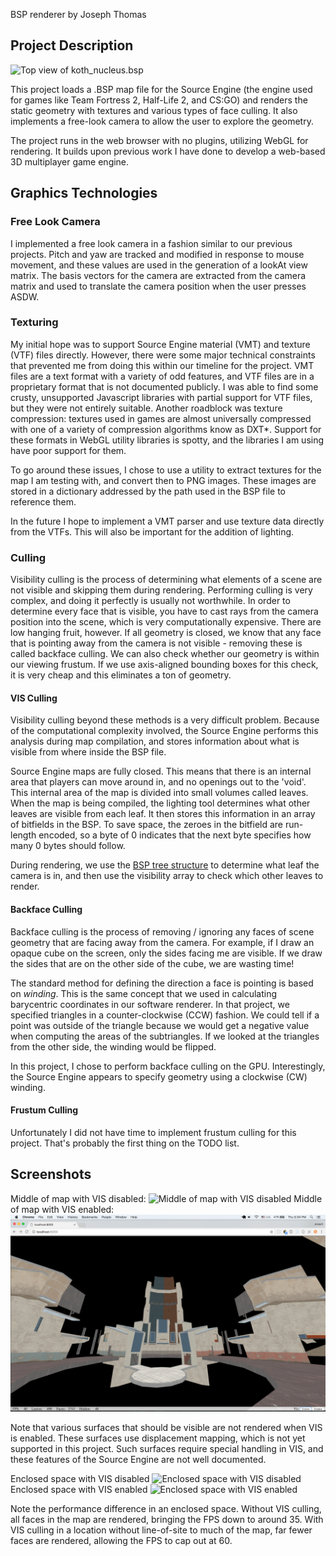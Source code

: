 BSP renderer by Joseph Thomas

## Project Description

![Top view of koth_nucleus.bsp](img/top.png)

This project loads a .BSP map file for the Source Engine (the engine used for games like Team Fortress 2, Half-Life 2, and CS:GO) and renders the static geometry with textures and various types of face culling. It also implements a free-look camera to allow the user to explore the geometry.

The project runs in the web browser with no plugins, utilizing WebGL for rendering. It builds upon previous work I have done to develop a web-based 3D multiplayer game engine.

## Graphics Technologies

### Free Look Camera

I implemented a free look camera in a fashion similar to our previous projects. Pitch and yaw are tracked and modified in response to mouse movement, and these values are used in the generation of a lookAt view matrix. The basis vectors for the camera are extracted from the camera matrix and used to translate the camera position when the user presses ASDW.

### Texturing

My initial hope was to support Source Engine material (VMT) and texture (VTF) files directly. However, there were some major technical constraints that prevented me from doing this within our timeline for the project. VMT files are a text format with a variety of odd features, and VTF files are in a proprietary format that is not documented publicly. I was able to find some crusty, unsupported Javascript libraries with partial support for VTF files, but they were not entirely suitable. Another roadblock was texture compression: textures used in games are almost universally compressed with one of a variety of compression algorithms know as DXT*. Support for these formats in WebGL utility libraries is spotty, and the libraries I am using have poor support for them.

To go around these issues, I chose to use a utility to extract textures for the map I am testing with, and convert then to PNG images. These images are stored in a dictionary addressed by the path used in the BSP file to reference them.

In the future I hope to implement a VMT parser and use texture data directly from the VTFs. This will also be important for the addition of lighting.

### Culling

Visibility culling is the process of determining what elements of a scene are not visible and skipping them during rendering. Performing culling is very complex, and doing it perfectly is usually not worthwhile. In order to determine every face that is visible, you have to cast rays from the camera position into the scene, which is very computationally expensive. There are low hanging fruit, however. If all geometry is closed, we know that any face that is pointing away from the camera is not visible - removing these is called backface culling. We can also check whether our geometry is within our viewing frustum. If we use axis-aligned bounding boxes for this check, it is very cheap and this eliminates a ton of geometry.

#### VIS Culling

Visibility culling beyond these methods is a very difficult problem. Because of the computational complexity involved, the Source Engine performs this analysis during map compilation, and stores information about what is visible from where inside the BSP file.

Source Engine maps are fully closed. This means that there is an internal area that players can move around in, and no openings out to the 'void'. This internal area of the map is divided into small volumes called leaves. When the map is being compiled, the lighting tool determines what other leaves are visible from each leaf. It then stores this information in an array of bitfields in the BSP. To save space, the zeroes in the bitfield are run-length encoded, so a byte of 0 indicates that the next byte specifies how many 0 bytes should follow.

During rendering, we use the [BSP tree structure](https://en.wikipedia.org/wiki/Binary_space_partitioning) to determine what leaf the camera is in, and then use the visibility array to check which other leaves to render.

#### Backface Culling

Backface culling is the process of removing / ignoring any faces of scene geometry that are facing away from the camera. For example, if I draw an opaque cube on the screen, only the sides facing me are visible. If we draw the sides that are on the other side of the cube, we are wasting time!

The standard method for defining the direction a face is pointing is based on *winding*. This is the same concept that we used in calculating barycentric coordinates in our software renderer. In that project, we specified triangles in a counter-clockwise (CCW) fashion. We could tell if a point was outside of the triangle because we would get a negative value when computing the areas of the subtriangles. If we looked at the triangles from the other side, the winding would be flipped.

In this project, I chose to perform backface culling on the GPU. Interestingly, the Source Engine appears to specify geometry using a clockwise (CW) winding.

#### Frustum Culling

Unfortunately I did not have time to implement frustum culling for this project. That's probably the first thing on the TODO list.

## Screenshots

Middle of map with VIS disabled:
![Middle of map with VIS disabled](img/mid-no-vis.png)
Middle of map with VIS enabled:
![Middle of map with VIS enabled](img/mid-vis.png)

Note that various surfaces that should be visible are not rendered when VIS is enabled. These surfaces use displacement mapping, which is not yet supported in this project. Such surfaces require special handling in VIS, and these features of the Source Engine are not well documented.

Enclosed space with VIS disabled
![Enclosed space with VIS disabled](img/stairs-no-vis.png)
Enclosed space with VIS enabled
![Enclosed space with VIS enabled](img/stairs-vis.png)

Note the performance difference in an enclosed space. Without VIS culling, all faces in the map are rendered, bringing the FPS down to around 35. With VIS culling in a location without line-of-site to much of the map, far fewer faces are rendered, allowing the FPS to cap out at 60.
